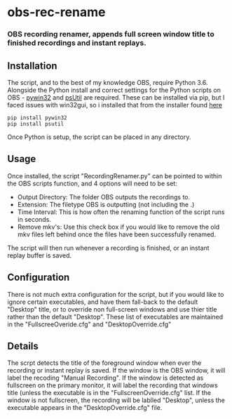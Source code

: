 # obs-rec-rename
### OBS recording renamer, appends full screen window title to finished recordings and instant replays.

## Installation
The script, and to the best of my knowledge OBS, require Python 3.6. Alongside the Python install and correct settings for the Python scripts on OBS - [pywin32](https://pypi.org/project/pywin32/) and [psUtil](https://pypi.org/project/psutil/) are required. These can be installed via pip, but I faced issues with win32gui, so i installed that from the installer found [here](https://github.com/mhammond/pywin32/releases)
```
pip install pywin32
pip install psutil
```
Once Python is setup, the script can be placed in any directory.

## Usage
Once installed, the script "RecordingRenamer.py" can be pointed to within the OBS scripts function, and 4 options will need to be set:
- Output Directory: The folder OBS outputs the recordings to.
- Extension: The filetype OBS is outputting (not including the .)
- Time Interval: This is how often the renaming function of the script runs in seconds.
- Remove mkv's: Use this check box if you would like to remove the old mkv files left behind once the files have been successfully renamed.

The script will then run whenever a recording is finished, or an instant replay buffer is saved.

## Configuration
There is not much extra configuration for the script, but if you would like to ignore certain executables, and have them fall-back to the default "Desktop" title, or to override non full-screen windows and use thier title rather than the default "Desktop". These list of executables are maintained in the "FullscreeOveride.cfg" and "DesktopOverride.cfg"

## Details
The scrpt detects the title of the foreground window when ever the recording or instant replay is saved. If the window is the OBS window, it will label the recoding "Manual Recording". If the window is detected as fullscreen on the primary monitor, it will label the recording that windows title (unless the executable is in the "FullscreenOverride.cfg" list. If the window is not fullscreen, the recording will be lablled "Desktop", unless the executable appears in the "DesktopOverride.cfg" file. 
